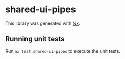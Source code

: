 # shared-ui-pipes

This library was generated with [Nx](https://nx.dev).

## Running unit tests

Run `nx test shared-ui-pipes` to execute the unit tests.
